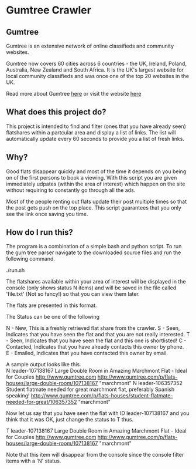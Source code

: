 # Gumtree Crawler

## Gumtree 

Gumtree is an extensive network of online classifieds and community websites.  

Gumtree now covers 60 cities across 6 countries - the UK, Ireland, Poland, Australia, New Zealand and South Africa. It is the UK's largest website for local community classifieds and was once one of the top 20 websites in the UK.

Read more about Gumtree [here](http://en.wikipedia.org/wiki/Gumtree) or visit the website [here](http://www.gumtree.com/)

## What does this project do?

This project is intended to find and filter (ones that you have already seen) flatshares within a partcular area and display a list of links.  The list will automatically update every 60 seconds to provide you a list of fresh links.  

## Why?

Good flats disappear quickly and most of the time it depends on you being on of the first persons to book a viewing.  With this script you are given immediately udpates (within the area of interest) which happen on the site without requiring to constantly go through all the ads.  

Most of the people renting out flats update their post multiple times so that the post gets push on the top place.  This script guarantees that you only see the link once saving you time.  

## How do I run this?

The program is a combination of a simple bash and python script.  To run the gum tree parser navigate to the downloaded source files and run the following command. 

  ./run.sh
  
The flatshares available within your area of interest will be displayed in the console (only shows status N items) and will be saved in the file called 'file.txt' (Not so fancy!) so that you can view them later.  

The flats are presented in this format. 

  <STATUS> <UNIQUE ID> <DESCRIPTION WITH LINK> <AREA>
  
The Status can be one of the following 

  N - New, This is a freshly retrieved flat share from the crawler.
  S - Seen, Indicates that you have seen the flat and that you are not really interested. 
  T - Seen, Indicates that you have seen the flat and this one is shortlisted! 
  C - Contacted, Indicates that you have already contacts this owner by phone.  
  E - Emailed, Indicates that you have contacted this owner by email.
  
A sample output looks like this.  
  N       leader-107138167        Large Double Room in Amazing Marchmont Flat - Ideal for Couples http://www.gumtree.com http://www.gumtree.com/p/flats-houses/large-double-room/107138167    "marchmont"
  N       leader-106357352        Student flatmate needed for great marchmont flat, preferably Spanish speaking!  http://www.gumtree.com/p/flats-houses/student-flatmate-needed-for-great/106357352      "marchmont"
  
Now let us say that you have seen the flat with ID leader-107138167 and you think that it was OK, just change the status to T thus. 

  T       leader-107138167        Large Double Room in Amazing Marchmont Flat - Ideal for Couples http://www.gumtree.com http://www.gumtree.com/p/flats-houses/large-double-room/107138167    "marchmont"

Note that this item will disappear from the console since the console filter items with a 'N' status.  

  

